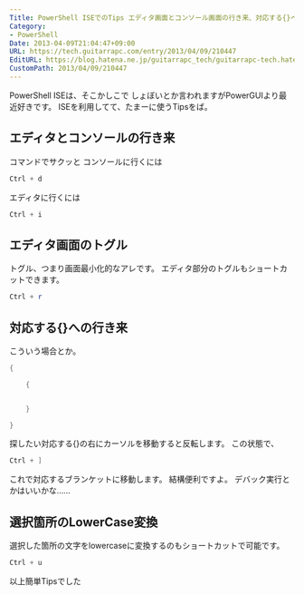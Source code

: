 ```yaml
---
Title: PowerShell ISEでのTips エディタ画面とコンソール画面の行き来、対応する{}への移動、LowerCase変換
Category:
- PowerShell
Date: 2013-04-09T21:04:47+09:00
URL: https://tech.guitarrapc.com/entry/2013/04/09/210447
EditURL: https://blog.hatena.ne.jp/guitarrapc_tech/guitarrapc-tech.hatenablog.com/atom/entry/11696248318757675625
CustomPath: 2013/04/09/210447
---
```


PowerShell ISEは、そこかしこで しょぼいとか言われますがPowerGUIより最近好きです。 ISEを利用してて、たまーに使うTipsをば。
## エディタとコンソールの行き来
コマンドでサクッと コンソールに行くには

```ps1
Ctrl + d
```

エディタに行くには

```ps1
Ctrl + i
```

## エディタ画面のトグル
トグル、つまり画面最小化的なアレです。 エディタ部分のトグルもショートカットできます。

```ps1
Ctrl + r
```

## 対応する{}への行き来
こういう場合とか。

```ps1
{

    {


    }

}
```

探したい対応する{}の右にカーソルを移動すると反転します。 この状態で、

```ps1
Ctrl + ]
```

これで対応するブランケットに移動します。 結構便利ですよ。 デバック実行とかはいいかな……
## 選択箇所のLowerCase変換
選択した箇所の文字をlowercaseに変換するのもショートカットで可能です。

```ps1
Ctrl + u
```

以上簡単Tipsでした
